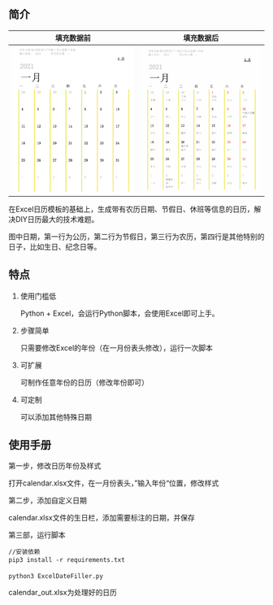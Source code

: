 ## 简介
|   填充数据前    |   填充数据后    |
| :-------------: | :-------------: |
| ![](before.png) | ![](result.png) |



在Excel日历模板的基础上，生成带有农历日期、节假日、休班等信息的日历，解决DIY日历最大的技术难题。

图中日期，第一行为公历，第二行为节假日，第三行为农历，第四行是其他特别的日子，比如生日、纪念日等。



## 特点

1. 使用门槛低

   Python + Excel，会运行Python脚本，会使用Excel即可上手。

2. 步骤简单

   只需要修改Excel的年份（在一月份表头修改），运行一次脚本

3. 可扩展

   可制作任意年份的日历（修改年份即可）

4. 可定制

   可以添加其他特殊日期



## 使用手册

第一步，修改日历年份及样式

打开calendar.xlsx文件，在一月份表头，”输入年份“位置，修改样式



第二步，添加自定义日期

calendar.xlsx文件的生日栏，添加需要标注的日期，并保存



第三部，运行脚本

```shell
//安装依赖
pip3 install -r requirements.txt

python3 ExcelDateFiller.py
```

calendar_out.xlsx为处理好的日历